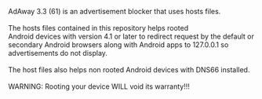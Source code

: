 AdAway 3.3 (61) is an advertisement blocker that uses hosts files.<br>
<br>
The hosts files contained in this repository helps rooted<br>
Android devices with version 4.1 or later to redirect request
by the default or secondary Android browsers along with
Android apps to 127.0.0.1 so advertisements do not display.<br>
<br>
The host files also helps non rooted Android devices with DNS66 installed.
<br><br>
WARNING: Rooting your device WILL void its warranty!!!


